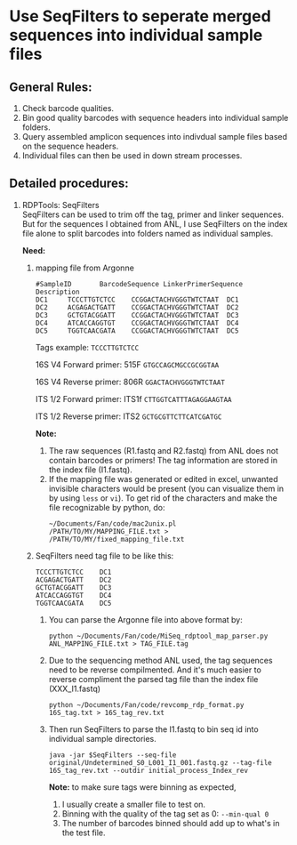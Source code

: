 Use SeqFilters to seperate merged sequences into individual sample files
========

General Rules:
---
1. Check barcode qualities.  
2. Bin good quality barcodes with sequence headers into individual sample folders.  
3. Query assembled amplicon sequences into indivdual sample files based on the sequence headers.  
4. Individual files can then be used in down stream processes. 

Detailed procedures:
----
1. RDPTools: SeqFilters   
    SeqFilters can be used to trim off the tag, primer and linker sequences. But for the sequences I obtained from ANL, I use SeqFilters on the index file alone to split barcodes into folders named as individual samples.    
    
    **Need:**   
    1. mapping file from Argonne
        ```
        #SampleID       BarcodeSequence LinkerPrimerSequence    Description
        DC1     TCCCTTGTCTCC    CCGGACTACHVGGGTWTCTAAT  DC1
        DC2     ACGAGACTGATT    CCGGACTACHVGGGTWTCTAAT  DC2
        DC3     GCTGTACGGATT    CCGGACTACHVGGGTWTCTAAT  DC3
        DC4     ATCACCAGGTGT    CCGGACTACHVGGGTWTCTAAT  DC4
        DC5     TGGTCAACGATA    CCGGACTACHVGGGTWTCTAAT  DC5
        ```

        Tags example: `TCCCTTGTCTCC`   

        16S V4 Forward primer: 515F `GTGCCAGCMGCCGCGGTAA`
        
        16S V4 Reverse primer: 806R `GGACTACHVGGGTWTCTAAT`

        ITS 1/2 Forward primer: ITS1f `CTTGGTCATTTAGAGGAAGTAA`

        ITS 1/2 Reverse primer: ITS2 `GCTGCGTTCTTCATCGATGC`

        **Note:**  
        1. The raw sequences (R1.fastq and R2.fastq) from ANL does not contain barcodes or primers! The tag information are stored in the index file (I1.fastq).   
        2. If the mapping file was generated or edited in excel, unwanted invisible characters would be present (you can visualize them in by using `less` or `vi`). To get rid of the characters and make the file recognizable by python, do:    
            ```
            ~/Documents/Fan/code/mac2unix.pl /PATH/TO/MY/MAPPING_FILE.txt > /PATH/TO/MY/fixed_mapping_file.txt
            ```

    2. SeqFilters need tag file to be like this:   
        ```
        TCCCTTGTCTCC    DC1
        ACGAGACTGATT    DC2
        GCTGTACGGATT    DC3
        ATCACCAGGTGT    DC4
        TGGTCAACGATA    DC5
        ```

        1. You can parse the Argonne file into above format by:
            ```
            python ~/Documents/Fan/code/MiSeq_rdptool_map_parser.py ANL_MAPPING_FILE.txt > TAG_FILE.tag
            ```

        2. Due to the sequencing method ANL used, the tag sequences need to be reverse compilmented. And it's much easier to reverse compliment the parsed tag file than the index file (XXX_I1.fastq) 
            ```
            python ~/Documents/Fan/code/revcomp_rdp_format.py 16S_tag.txt > 16S_tag_rev.txt
            ```
        
        3. Then run SeqFilters to parse the I1.fastq to bin seq id into individual sample directories.       
            ```
            java -jar $SeqFilters --seq-file original/Undetermined_S0_L001_I1_001.fastq.gz --tag-file 16S_tag_rev.txt --outdir initial_process_Index_rev
            ```

            **Note:** to make sure tags were binning as expected, 
            1. I usually create a smaller file to test on.  
            2. Binning with the quality of the tag set as 0: `--min-qual 0`  
            3. The number of barcodes binned should add up to what's in the test file.   


